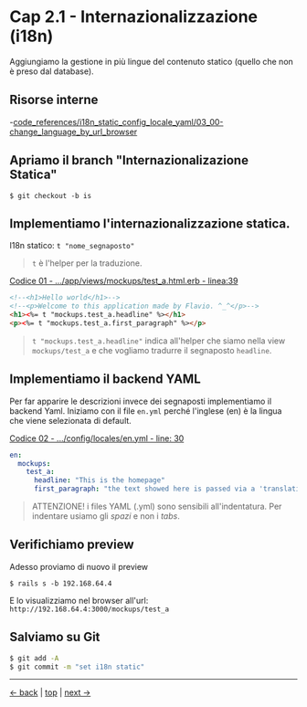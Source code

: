 # <a name="top"></a> Cap 2.1 - Internazionalizzazione (i18n)

Aggiungiamo la gestione in più lingue del contenuto statico (quello che non è preso dal database).



## Risorse interne

-[code_references/i18n_static_config_locale_yaml/03_00-change_language_by_url_browser]()



## Apriamo il branch "Internazionalizazione Statica"

```shell
$ git checkout -b is
```



## Implementiamo l'internazionalizzazione statica.

I18n statico: `t "nome_segnaposto"`

> `t` è l'helper per la traduzione.</br>

[Codice 01 - .../app/views/mockups/test_a.html.erb - linea:39]()

```html
<!--<h1>Hello world</h1>-->
<!--<p>Welcome to this application made by Flavio. ^_^</p>-->
<h1><%= t "mockups.test_a.headline" %></h1>
<p><%= t "mockups.test_a.first_paragraph" %></p>
```

> `t "mockups.test_a.headline"` indica all'helper che siamo nella view `mockups/test_a` e che vogliamo tradurre il segnaposto `headline`.</br>



## Implementiamo il backend YAML

Per far apparire le descrizioni invece dei segnaposti implementiamo il backend Yaml.
Iniziamo con il file `en.yml` perché l'inglese (en) è la lingua che viene selezionata di default.

[Codice 02 - .../config/locales/en.yml - line: 30]()

```yaml
en:
  mockups:
    test_a:
      headline: "This is the homepage"
      first_paragraph: "the text showed here is passed via a 'translation file' and this means that our application is ready to support more languages"
```

> ATTENZIONE! i files YAML (.yml) sono sensibili all'indentatura. Per indentare usiamo gli *spazi* e non i *tabs*.



## Verifichiamo preview

Adesso proviamo di nuovo il preview

```shell
$ rails s -b 192.168.64.4
```

E lo visualizziamo nel browser all'url: `http://192.168.64.4:3000/mockups/test_a`



## Salviamo su Git

```bash
$ git add -A
$ git commit -m "set i18n static"
```



---

[<- back](https://github.com/flaviobordonidev/leanpubabrandnewcms/blob/master/01-base/05-github/04_00-github-multi-users-it.md)
 | [top](#top) |
[next ->](https://github.com/flaviobordonidev/leanpubabrandnewcms/blob/master/01-base/06-mockups_i18n/02_00-default_language-it.md)
